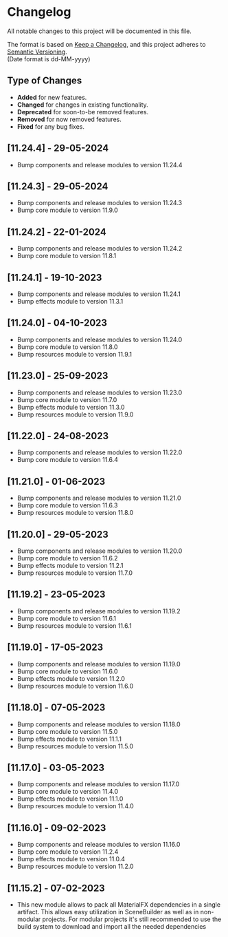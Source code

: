 # Changelog

All notable changes to this project will be documented in this file.

The format is based on [Keep a Changelog](https://keepachangelog.com/en/1.0.0/), and this project adheres
to [Semantic Versioning](https://semver.org/spec/v2.0.0.html).  
(Date format is dd-MM-yyyy)

## Type of Changes

- **Added** for new features.
- **Changed** for changes in existing functionality.
- **Deprecated** for soon-to-be removed features.
- **Removed** for now removed features.
- **Fixed** for any bug fixes.

[//]: ##[Unreleased]

## [11.24.4] - 29-05-2024

- Bump components and release modules to version 11.24.4

## [11.24.3] - 29-05-2024

- Bump components and release modules to version 11.24.3
- Bump core module to version 11.9.0

## [11.24.2] - 22-01-2024

- Bump components and release modules to version 11.24.2
- Bump core module to version 11.8.1

## [11.24.1] - 19-10-2023

- Bump components and release modules to version 11.24.1
- Bump effects module to version 11.3.1

## [11.24.0] - 04-10-2023

- Bump components and release modules to version 11.24.0
- Bump core module to version 11.8.0
- Bump resources module to version 11.9.1

## [11.23.0] - 25-09-2023

- Bump components and release modules to version 11.23.0
- Bump core module to version 11.7.0
- Bump effects module to version 11.3.0
- Bump resources module to version 11.9.0

## [11.22.0] - 24-08-2023

- Bump components and release modules to version 11.22.0
- Bump core module to version 11.6.4

## [11.21.0] - 01-06-2023

- Bump components and release modules to version 11.21.0
- Bump core module to version 11.6.3
- Bump resources module to version 11.8.0

## [11.20.0] - 29-05-2023

- Bump components and release modules to version 11.20.0
- Bump core module to version 11.6.2
- Bump effects module to version 11.2.1
- Bump resources module to version 11.7.0

## [11.19.2] - 23-05-2023

- Bump components and release modules to version 11.19.2
- Bump core module to version 11.6.1
- Bump resources module to version 11.6.1

## [11.19.0] - 17-05-2023

- Bump components and release modules to version 11.19.0
- Bump core module to version 11.6.0
- Bump effects module to version 11.2.0
- Bump resources module to version 11.6.0

## [11.18.0] - 07-05-2023

- Bump components and release modules to version 11.18.0
- Bump core module to version 11.5.0
- Bump effects module to version 11.1.1
- Bump resources module to version 11.5.0

## [11.17.0] - 03-05-2023

- Bump components and release modules to version 11.17.0
- Bump core module to version 11.4.0
- Bump effects module to version 11.1.0
- Bump resources module to version 11.4.0

## [11.16.0] - 09-02-2023

- Bump components and release modules to version 11.16.0
- Bump core module to version 11.2.4
- Bump effects module to version 11.0.4
- Bump resources module to version 11.2.0

## [11.15.2] - 07-02-2023

- This new module allows to pack all MaterialFX dependencies in a single artifact. This allows easy utilization in
  SceneBuilder as well as in non-modular projects. For modular projects it's still recommended to use the build system
  to download and import all the needed dependencies